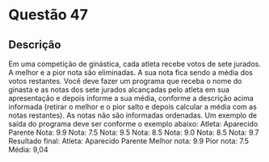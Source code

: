 # Questão 47

## Descrição
Em uma competição de ginástica, cada atleta recebe votos de sete jurados. A melhor e a pior nota são
eliminadas. A sua nota fica sendo a média dos votos restantes. Você deve fazer um programa que receba o
nome do ginasta e as notas dos sete jurados alcançadas pelo atleta em sua apresentação e depois informe a sua
média, conforme a descrição acima informada (retirar o melhor e o pior salto e depois calcular a média com as
notas restantes). As notas não são informadas ordenadas. Um exemplo de saída do programa deve ser
conforme o exemplo abaixo:
Atleta: Aparecido Parente
Nota: 9.9
Nota: 7.5
Nota: 9.5
Nota: 8.5
Nota: 9.0
Nota: 8.5
Nota: 9.7
Resultado final:
Atleta: Aparecido Parente
Melhor nota: 9.9
Pior nota: 7.5
Média: 9,04